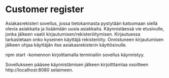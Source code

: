 # Customer register

Asiakasrekisteri sovellus, jossa tietokannasta pystytään katsomaan siellä olevia asiakkaita ja lisäämään uusia asiakkaita.
Käynnistäessä vie etusivulle, jonka jälkeen vaatii kirjautumisen/rekisteröitymisen.
Kirjautuessa tarkastetaan onko kyseinen käyttäjä rekisteröity.
Onnistuneen kirjautumisen jälkeen ohjaa käyttäjän itse asiakasrekisterin käyttösivulle.

npm start -komennon kirjoittamalla terminaliin sovellus käynnistyy.

Sovellukseen pääsee käynnistämisen jälkeen kirjoitttamlaa osoitteen http://localhost:8080 selaimeen.